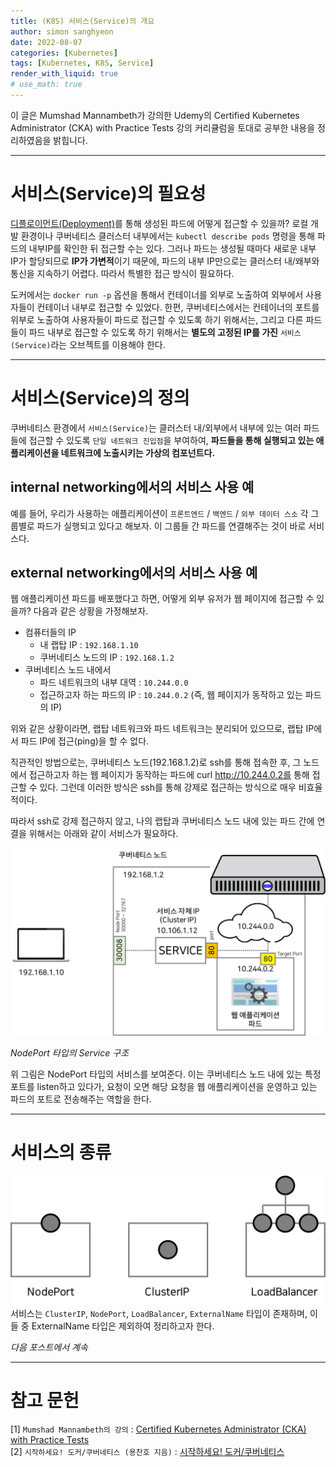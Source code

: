 ```yaml
---
title: (K8S) 서비스(Service)의 개요
author: simon sanghyeon
date: 2022-08-07
categories: [Kubernetes]
tags: [Kubernetes, K8S, Service]
render_with_liquid: true
# use_math: true
---
```

이 글은 Mumshad Mannambeth가 강의한 Udemy의 Certified Kubernetes Administrator (CKA) with Practice Tests 강의 커리큘럼을 토대로 공부한 내용을 정리하였음을 밝힙니다.

---

# 서비스(Service)의 필요성

[디플로이먼트(Deployment)](https://zerojsh00.github.io/posts/K8S_Deployment/)를 통해 생성된 파드에 어떻게 접근할 수 있을까?
로컬 개발 환경이나 쿠버네티스 클러스터 내부에서는 `kubectl describe pods` 명령을 통해 파드의 내부IP를 확인한 뒤 접근할 수는 있다.
그러나 파드는 생성될 때마다 새로운 내부 IP가 할당되므로 **IP가 가변적**이기 때문에, 파드의 내부 IP만으로는 클러스터 내/왜부와 통신을 지속하기 어렵다.
따라서 특별한 접근 방식이 필요하다.

도커에서는 `docker run -p` 옵션을 통해서 컨테이너를 외부로 노출하여 외부에서 사용자들이 컨테이너 내부로 접근할 수 있었다.
한편, 쿠버네티스에서는 컨테이너의 포트를 위부로 노출하여 사용자들이 파드로 접근할 수 있도록 하기 위해서는, 그리고 다른 파드들이 파드 내부로 접근할 수 있도록 하기 위해서는 **별도의 고정된 IP를 가진** `서비스(Service)`라는 오브젝트를 이용해야 한다.

---

# 서비스(Service)의 정의
쿠버네티스 환경에서 `서비스(Service)`는 클러스터 내/외부에서 내부에 있는 여러 파드들에 접근할 수 있도록 `단일 네트워크 진입점`을 부여하여, **파드들을 통해 실행되고 있는 애플리케이션을 네트워크에 노출시키는 가상의 컴포넌트다.**

## internal networking에서의 서비스 사용 예
예를 들어, 우리가 사용하는 애플리케이션이 `프론트엔드` / `백엔드` / `외부 데이터 스소` 각 그룹별로 파드가 실행되고 있다고 해보자.
이 그룹들 간 파드를 연결해주는 것이 바로 서비스다.

## external networking에서의 서비스 사용 예
웹 애플리케이션 파드를 배포했다고 하면, 어떻게 외부 유저가 웹 페이지에 접근할 수 있을까? 다음과 같은 상황을 가정해보자.

- 컴퓨터들의 IP
    - 내 랩탑 IP : `192.168.1.10`
    - 쿠버네티스 노드의 IP : `192.168.1.2`
- 쿠버네티스 노드 내에서
    - 파드 네트워크의 내부 대역 : `10.244.0.0`
    - 접근하고자 하는 파드의 IP : `10.244.0.2` (즉, 웹 페이지가 동작하고 있는 파드의 IP)

위와 같은 상황이라면, 랩탑 네트워크와 파드 네트워크는 분리되어 있으므로, 랩탑 IP에서 파드 IP에 접근(ping)을 할 수 없다.

직관적인 방법으로는, 쿠버네티스 노드(192.168.1.2)로 ssh를 통해 접속한 후, 그 노드에서 접근하고자 하는 웹 페이지가 동작하는 파드에 curl http://10.244.0.2를 통해 접근할 수 있다.
그런데 이러한 방식은 ssh를 통해 강제로 접근하는 방식으로 매우 비효율적이다.

따라서 ssh로 강제 접근하지 않고, 나의 랩탑과 쿠버네티스 노드 내에 있는 파드 간에 연결을 위해서는 아래와 같이 서비스가 필요하다.

![fig01](/assets/img/2022-08-07-K8S_Service/fig01.png)

*NodePort 타입의 Service 구조*

위 그림은 NodePort 타입의 서비스를 보여준다. 이는 쿠버네티스 노드 내에 있는 특정 포트를 listen하고 있다가, 요청이 오면 해당 요청을 웹 애플리케이션을 운영하고 있는 파드의 포트로 전송해주는 역할을 한다.

---

# 서비스의 종류

![fig02](/assets/img/2022-08-07-K8S_Service/fig02.png)
서비스는 `ClusterIP`, `NodePort`, `LoadBalancer`, `ExternalName` 타입이 존재하며, 이들 중 ExternalName 타입은 제외하여 정리하고자 한다.

*다음 포스트에서 계속*

---

# 참고 문헌

[1] `Mumshad Mannambeth의 강의` : [Certified Kubernetes Administrator (CKA) with Practice Tests](https://www.udemy.com/course/certified-kubernetes-administrator-with-practice-tests/)<br>
[2] `시작하세요! 도커/쿠버네티스 (용찬호 지음)` : [시작하세요! 도커/쿠버네티스](http://www.yes24.com/Product/Goods/84927385)<br>

